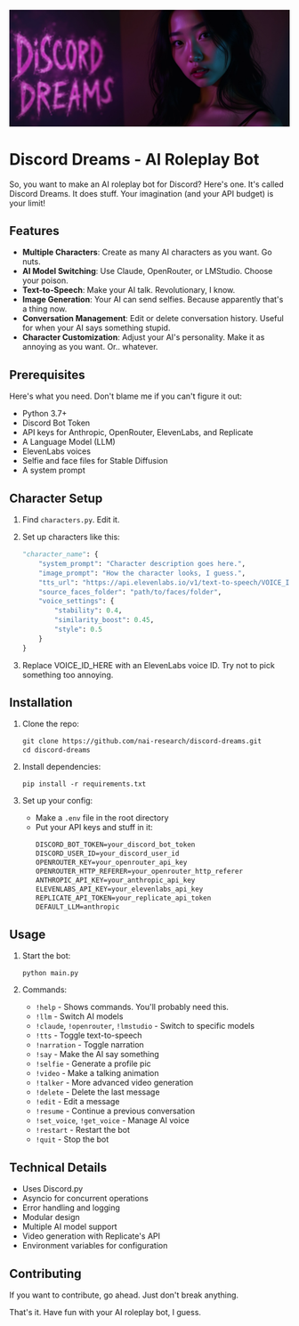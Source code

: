![Discord Dreams Banner](dd.png)

# Discord Dreams - AI Roleplay Bot

So, you want to make an AI roleplay bot for Discord? Here's one. It's called Discord Dreams. It does stuff.  Your imagination (and your API budget) is your limit!

## Features

- **Multiple Characters**: Create as many AI characters as you want. Go nuts.
- **AI Model Switching**: Use Claude, OpenRouter, or LMStudio. Choose your poison.
- **Text-to-Speech**: Make your AI talk. Revolutionary, I know.
- **Image Generation**: Your AI can send selfies. Because apparently that's a thing now.
- **Conversation Management**: Edit or delete conversation history. Useful for when your AI says something stupid.
- **Character Customization**: Adjust your AI's personality. Make it as annoying as you want.  Or.. whatever.

## Prerequisites

Here's what you need. Don't blame me if you can't figure it out:

- Python 3.7+
- Discord Bot Token
- API keys for Anthropic, OpenRouter, ElevenLabs, and Replicate
- A Language Model (LLM)
- ElevenLabs voices
- Selfie and face files for Stable Diffusion
- A system prompt

## Character Setup

1. Find `characters.py`. Edit it.
2. Set up characters like this:

   ```python
   "character_name": {
       "system_prompt": "Character description goes here.",
       "image_prompt": "How the character looks, I guess.",
       "tts_url": "https://api.elevenlabs.io/v1/text-to-speech/VOICE_ID_HERE",
       "source_faces_folder": "path/to/faces/folder",
       "voice_settings": {
           "stability": 0.4,
           "similarity_boost": 0.45,
           "style": 0.5
       }
   }
   ```

3. Replace VOICE_ID_HERE with an ElevenLabs voice ID. Try not to pick something too annoying.

## Installation

1. Clone the repo:
   ```
   git clone https://github.com/nai-research/discord-dreams.git
   cd discord-dreams
   ```

2. Install dependencies:
   ```
   pip install -r requirements.txt
   ```

3. Set up your config:
   - Make a `.env` file in the root directory
   - Put your API keys and stuff in it:
     ```
     DISCORD_BOT_TOKEN=your_discord_bot_token
     DISCORD_USER_ID=your_discord_user_id
     OPENROUTER_KEY=your_openrouter_api_key
     OPENROUTER_HTTP_REFERER=your_openrouter_http_referer
     ANTHROPIC_API_KEY=your_anthropic_api_key
     ELEVENLABS_API_KEY=your_elevenlabs_api_key
     REPLICATE_API_TOKEN=your_replicate_api_token
     DEFAULT_LLM=anthropic
     ```

## Usage

1. Start the bot:
   ```
   python main.py
   ```

2. Commands:
   - `!help` - Shows commands. You'll probably need this.
   - `!llm` - Switch AI models
   - `!claude`, `!openrouter`, `!lmstudio` - Switch to specific models
   - `!tts` - Toggle text-to-speech
   - `!narration` - Toggle narration
   - `!say` - Make the AI say something
   - `!selfie` - Generate a profile pic
   - `!video` - Make a talking animation
   - `!talker` - More advanced video generation
   - `!delete` - Delete the last message
   - `!edit` - Edit a message
   - `!resume` - Continue a previous conversation
   - `!set_voice`, `!get_voice` - Manage AI voice
   - `!restart` - Restart the bot
   - `!quit` - Stop the bot

## Technical Details

- Uses Discord.py
- Asyncio for concurrent operations
- Error handling and logging
- Modular design
- Multiple AI model support
- Video generation with Replicate's API
- Environment variables for configuration

## Contributing

If you want to contribute, go ahead. Just don't break anything.

That's it. Have fun with your AI roleplay bot, I guess.